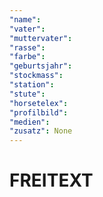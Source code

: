 ```yaml
---
"name":
"vater":
"muttervater":
"rasse":
"farbe":
"geburtsjahr":
"stockmass":
"station":
"stute":
"horsetelex":
"profilbild":
"medien":
"zusatz": None
---
```

# FREITEXT
